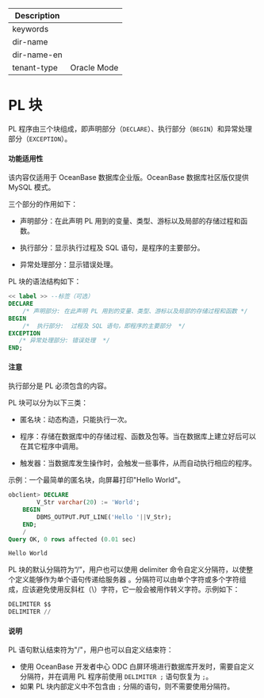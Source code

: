 | Description   |                 |
|---------------|-----------------|
| keywords      |                 |
| dir-name      |                 |
| dir-name-en   |                 |
| tenant-type   | Oracle Mode     |

# PL 块


PL 程序由三个块组成，即声明部分（`DECLARE`）、执行部分（`BEGIN`）和异常处理部分（`EXCEPTION`）。


  <main id="notice" >
    <h4>功能适用性</h4>
    <p>该内容仅适用于 OceanBase 数据库企业版。OceanBase 数据库社区版仅提供 MySQL 模式。</p>
  </main>

三个部分的作用如下：

* 声明部分：在此声明 PL 用到的变量、类型、游标以及局部的存储过程和函数。

  

* 执行部分：显示执行过程及 SQL 语句，是程序的主要部分。

  

* 异常处理部分：显示错误处理。

  




PL 块的语法结构如下：

```sql
<< label >> --标签（可选）
DECLARE  
    /* 声明部分: 在此声明 PL 用到的变量、类型、游标以及局部的存储过程和函数 */
BEGIN
    /*  执行部分:  过程及 SQL 语句，即程序的主要部分  */
EXCEPTION
   /* 异常处理部分: 错误处理  */
END;
```


  <main id="notice" type='notice'>
    <h4>注意</h4>
    <p>执行部分是 PL 必须包含的内容。</p>
  </main>

PL 块可以分为以下三类：

* 匿名块：动态构造，只能执行一次。

  

* 程序：存储在数据库中的存储过程、函数及包等。当在数据库上建立好后可以在其它程序中调用。

  

* 触发器：当数据库发生操作时，会触发一些事件，从而自动执行相应的程序。

  




示例：一个最简单的匿名块，向屏幕打印"Hello World"。

```sql
obclient> DECLARE  
        V_Str varchar(20) := 'World';
    BEGIN
        DBMS_OUTPUT.PUT_LINE('Hello '||V_Str);
    END;
    /
Query OK, 0 rows affected (0.01 sec)

Hello World
```


PL 块的默认分隔符为“/”，用户也可以使用 delimiter 命令自定义分隔符，以使整个定义能够作为单个语句传递给服务器 。分隔符可以由单个字符或多个字符组成，应该避免使用反斜杠（\）字符，它一般会被用作转义字符。示例如下：

```sql
DELIMITER $$
DELIMITER //
```

  <main id="notice" type='explain'>
    <h4>说明</h4>
    <p>PL 语句默认结束符为&quot;/&quot;，用户也可以自定义结束符：</p>
    <ul>
    <li>使用 OceanBase 开发者中心 ODC 白屏环境进行数据库开发时，需要自定义分隔符，并在调用 PL 程序前使用 <code>DELIMITER ;</code>  语句恢复为 <code>;</code>。</li>
    <li>如果 PL 块内部定义中不包含由 <code>;</code> 分隔的语句，则不需要使用分隔符。</li>
    </ul>
  </main>


